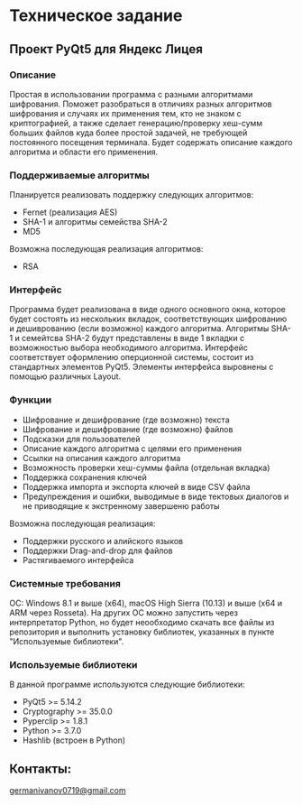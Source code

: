 # Техническое задание
## Проект PyQt5 для Яндекс Лицея

### Описание
Простая в использовании программа с разными алгоритмами шифрования. Поможет разобраться в отличиях разных алгоритмов шифрования и случаях их применения тем, кто не знаком с криптографией, а также сделает генерацию/проверку хеш-сумм больших файлов куда более простой задачей, не требующей постоянного посещения терминала. Будет содержать описание каждого алгоритма и области его применения.

### Поддерживаемые алгоритмы
Планируется реализовать поддержку следующих алгоритмов:
* Fernet (реализация AES)
* SHA-1 и алгоритмы семейства SHA-2
* MD5

Возможна последующая реализация алгоритмов:
* RSA

### Интерфейс
Программа будет реализована в виде одного основного окна, которое будет состоять из нескольких вкладок, соответствующих шифрованию и дешиврованию (если возможно) каждого алгоритма. Алгоритмы SHA-1 и семейтсва SHA-2 будут представлены в виде 1 вкладки с возможностью выбора необходимого алгоритма.
Интерфейс соответствует оформлению оперционной системы, состоит из стандартных элементов PyQt5.
Элементы интерфейса выровнены с помощью различных Layout. 

### Функции
* Шифрование и дешифрование (где возможно) текста
* Шифрование и дешифрование (где возможно) файлов
* Подсказки для пользователей
* Описание каждого алгоритма с целями его применения
* Ссылки на описания каждого алгоритма
* Возможность проверки хеш-суммы файла (отдельная вкладка)
* Поддержка сохранения ключей
* Поддержка импорта и экспорта ключей в виде CSV файла
* Предупреждения и ошибки, выводимые в виде тектовых диалогов и не приводящие к экстренному завершеню работы 

Возможна последующая реализация:
* Поддержки русского и алийского языков
* Поддержки Drag-and-drop для файлов
* Растягиваемого интерфейса

### Системные требования
ОС: Windows 8.1 и выше (x64), macOS High Sierra (10.13) и выше (x64 и ARM через Rosseta). На других ОС можно запустить через интерпретатор Python, но будет неообходимо скачать все файлы из репозитория и выполнить установку библиотек, указанных в пункте "Используемые библиотеки".

### Используемые библиотеки
В данной программе используются следующие библиотеки:
* PyQt5 >= 5.14.2
* Cryptography >= 35.0.0
* Pyperclip >= 1.8.1
* Python >= 3.7.0
* Hashlib (встроен в Python)


## Контакты:
germanivanov0719@gmail.com
